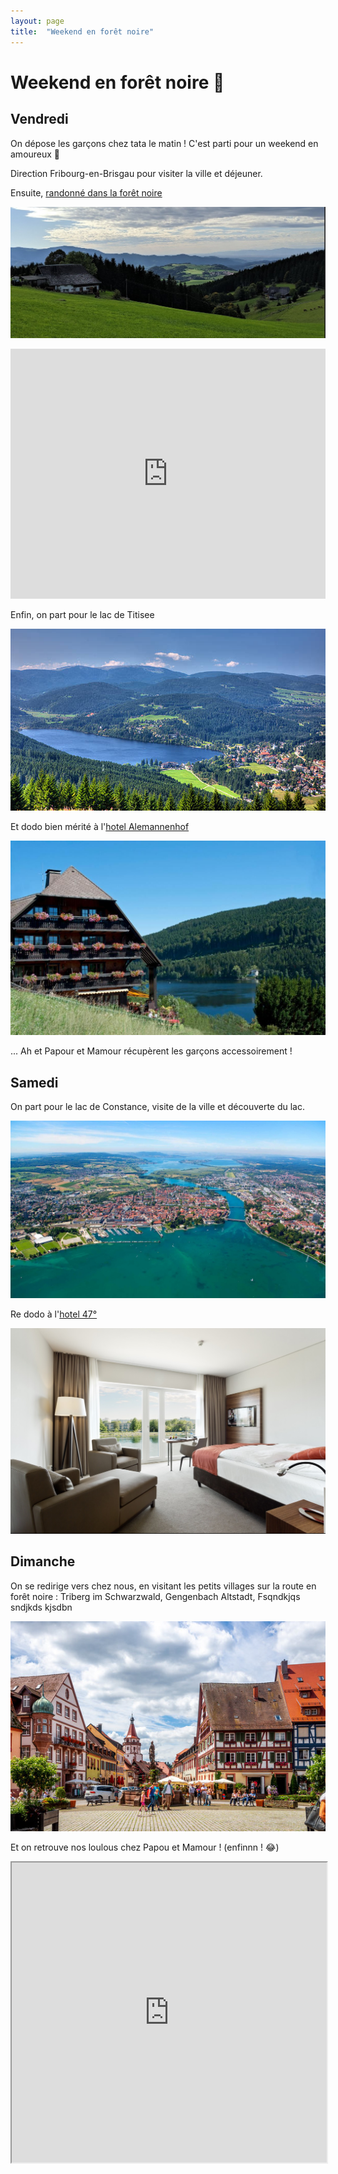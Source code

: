 ```yaml
---
layout: page
title:  "Weekend en forêt noire"
---
```

<style>header,footer{display: none}</style>

# Weekend en forêt noire 🥰

## Vendredi

On dépose les garçons chez tata le matin ! C'est parti pour un weekend en amoureux 💞

Direction Fribourg-en-Brisgau pour visiter la ville et déjeuner.

Ensuite, [randonné dans la forêt noire](https://www.alltrails.com/fr/randonnee/germany/baden-wurttemberg/sankt-margen-zu-den-zweribach-wasserfallen?sh=csw6il)

![Rando](assets/rando.jpg)

<iframe class="alltrails" src="https://www.alltrails.com/fr/widget/trail/germany/baden-wurttemberg/sankt-margen-zu-den-zweribach-wasserfallen?u=m&sh=csw6il" width="100%" height="400" frameborder="0" scrolling="no" marginheight="0" marginwidth="0" title="AllTrails: Trail Guides and Maps for Hiking, Camping, and Running"></iframe>

Enfin, on part pour le lac de Titisee

![Lac](assets/titisee.jpg)

Et dodo bien mérité à l'[hotel Alemannenhof](https://www.booking.com/hotel/de/boutique-alemannenhof-titisee1.fr.html)

![Hotel Alemannenhof](assets/nuit1.jpg)

... Ah et Papour et Mamour récupèrent les garçons accessoirement !

## Samedi

On part pour le lac de Constance, visite de la ville et découverte du lac.

![constance](assets/constance.jpg)

Re dodo à l'[hotel 47°](https://www.booking.com/hotel/de/47deg.fr.html)

![Hotel 47°](assets/nuit2.jpg)

## Dimanche

On se redirige vers chez nous, en visitant les petits villages sur la route en forêt noire : Triberg im Schwarzwald, Gengenbach Altstadt, Fsqndkjqs sndjkds kjsdbn

![Village](assets/village.jpg)

Et on retrouve nos loulous chez Papou et Mamour ! (enfinnn ! 😂)

<iframe src="https://www.google.com/maps/d/embed?mid=1-HWyw0yiRtwshQoyQiuR76ktMfGQ5jg&ehbc=2E312F" width="100%" height="480"></iframe>
